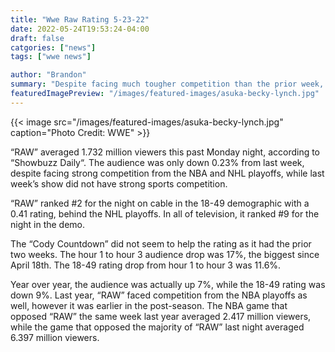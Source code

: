 ```yaml
--- 
title: "Wwe Raw Rating 5-23-22"
date: 2022-05-24T19:53:24-04:00
draft: false
catgories: ["news"]
tags: ["wwe news"]

author: "Brandon"
summary: "Despite facing much tougher competition than the prior week, “WWE RAW” only saw a small drop in their audience this past Monday night, although the 18-49 demo rating had a much bigger dip."
featuredImagePreview: "/images/featured-images/asuka-becky-lynch.jpg"
---
```


{{< image src="/images/featured-images/asuka-becky-lynch.jpg" caption="Photo Credit: WWE" >}}

“RAW” averaged 1.732 million viewers this past Monday night, according to “Showbuzz Daily“. The audience was only down 0.23% from last week, despite facing strong competition from the NBA and NHL playoffs, while last week’s show did not have strong sports competition.

“RAW” ranked #2 for the night on cable in the 18-49 demographic with a 0.41 rating, behind the NHL playoffs. In all of television, it ranked #9 for the night in the demo.

The “Cody Countdown” did not seem to help the rating as it had the prior two weeks. The hour 1 to hour 3 audience drop was 17%, the biggest since April 18th. The 18-49 rating drop from hour 1 to hour 3 was 11.6%.

Year over year, the audience was actually up 7%, while the 18-49 rating was down 9%. Last year, “RAW” faced competition from the NBA playoffs as well, however it was earlier in the post-season. The NBA game that opposed “RAW” the same week last year averaged 2.417 million viewers, while the game that opposed the majority of “RAW” last night averaged 6.397 million viewers.
